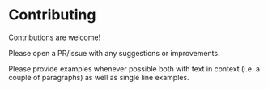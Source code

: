 # Contributing

Contributions are welcome!

Please open a PR/issue with any suggestions or improvements.

Please provide examples whenever possible both with text in context (i.e. a couple of paragraphs) as well as single line examples.
